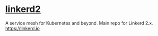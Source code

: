 # [linkerd2](https://github.com/linkerd/linkerd2)

A service mesh for Kubernetes and beyond. Main repo for Linkerd 2.x. <https://linkerd.io>

